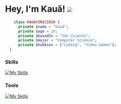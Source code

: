 Hey, I'm Kauã! ![](https://user-images.githubusercontent.com/18350557/176309783-0785949b-9127-417c-8b55-ab5a4333674e.gif)
============================================================================================================================
```php
    class KAUAVINICIOS0 {
      private $name = "Kauã";
      private $age = 20;
      private $basedIn = "São Vicente";
      private $major = "Computer Science";
      private $hobbies = {"Coding", "Video Games"};
  }
```
### Skills
[![My Skills](https://skillicons.dev/icons?i=php,laravel,java,spring,py,mysql,git,sql,&perline=10)](https://skillicons.dev)

### Tools
[![My Skills](https://skillicons.dev/icons?i=vim,neovim,vscode,arch,docker,aws,idea,,&perline=10)](https://skillicons.dev)

